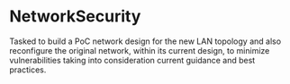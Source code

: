 # NetworkSecurity
Tasked to build a PoC network design for the new LAN topology and also  reconfigure the original network, within its current design, to minimize vulnerabilities taking  into consideration current guidance and best practices. 
